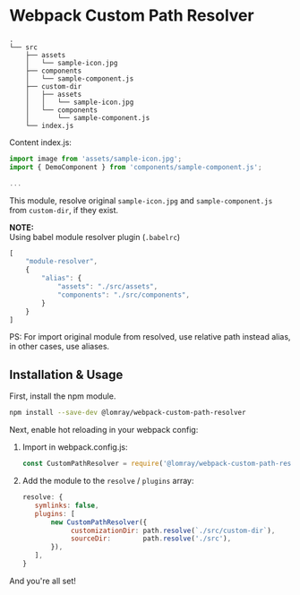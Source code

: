# Webpack Custom Path Resolver
```
.  
└── src  
    ├── assets  
    │   └── sample-icon.jpg  
    ├── components  
    │   └── sample-component.js  
    ├── custom-dir  
    │   ├── assets  
    │   │   └── sample-icon.jpg  
    │   └── components  
    │       └── sample-component.js  
    └── index.js  
```
Content index.js:
```js
import image from 'assets/sample-icon.jpg';
import { DemoComponent } from 'components/sample-component.js';

...
```

This module, resolve original ``sample-icon.jpg`` and ``sample-component.js`` from `custom-dir`, if they exist.

**NOTE:**  
Using babel module resolver plugin (`.babelrc`)
```js
[
    "module-resolver",
    {
        "alias": {
            "assets": "./src/assets",
            "components": "./src/components",
        }
    }
]
```

PS: For import original module from resolved, use relative path instead alias, in other cases, use aliases.

## Installation & Usage

First, install the npm module.

```sh
npm install --save-dev @lomray/webpack-custom-path-resolver
```

Next, enable hot reloading in your webpack config:  
1. Import in webpack.config.js:
    ```js
    const CustomPathResolver = require('@lomray/webpack-custom-path-resolver')
    ```
2. Add the module to the `resolve` / `plugins` array:
    ```js
    resolve: {
       symlinks: false,
       plugins: [
           new CustomPathResolver({
                customizationDir: path.resolve(`./src/custom-dir`),
                sourceDir:        path.resolve('./src'),
           }),
       ],
    }
    ```

And you're all set!
